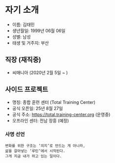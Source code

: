 # 자기 소개
- 이름: 김태민
- 생년월일: 1999년 06월 06일
- 성별: 남성
- 태생 및 거주지: 부산

## 직장 (재직중)
- 씨매니아 (2020년 2월 5일 ~ )

## 사이드 프로젝트
- 명칭: 종합 훈련 센터 (Total Training Center)
- 공식 오픈일: 25년 8월 27일
- 공식 주소: https://total.training-center.org (운영중)
- 오프라인 센터: 전남 장흥 (예정)

### 사명 선언
```
변화를 위한 구조는 ‘의지’로 만드는 게 아니라,
삶을 갈아넣는 ‘루틴’에서 시작된다.
그게 지금 내가 하고 있는 일이다.
```
